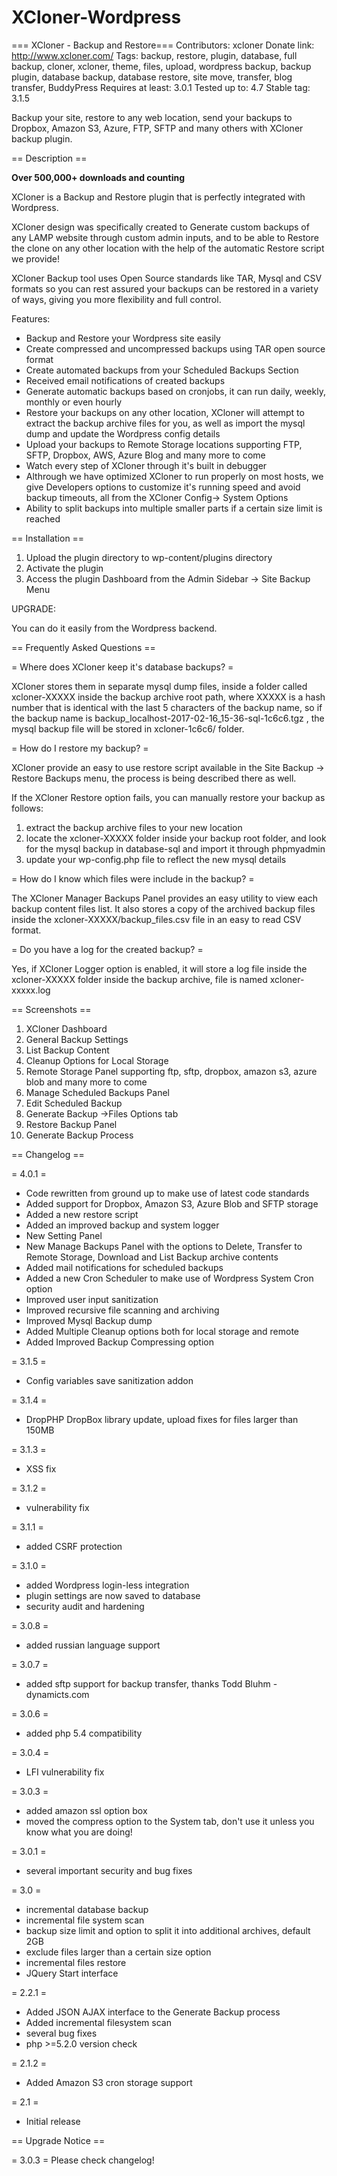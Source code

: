 # XCloner-Wordpress

=== XCloner - Backup and Restore===
Contributors: xcloner
Donate link: http://www.xcloner.com/
Tags: backup, restore, plugin, database, full backup, cloner, xcloner, theme, files, upload, wordpress backup, backup plugin, database backup, database restore, site move, transfer, blog transfer, BuddyPress
Requires at least: 3.0.1
Tested up to: 4.7
Stable tag: 3.1.5

Backup your site, restore to any web location, send your backups to Dropbox, Amazon S3, Azure, FTP, SFTP and many others with XCloner backup plugin.

== Description ==

<strong>Over 500,000+ downloads and counting</strong>

XCloner is a Backup and Restore plugin that is perfectly integrated with Wordpress.

XCloner design was specifically created to Generate custom backups of any LAMP website through custom admin inputs, and to be able to Restore the clone on any other location with the help of the automatic Restore script we provide!

XCloner Backup tool uses Open Source standards like TAR, Mysql and CSV formats so you can rest assured your backups can be restored in a variety of ways, giving you more flexibility and full control.

Features:

   * Backup and Restore your Wordpress site easily
   * Create compressed and uncompressed backups using TAR open source format
   * Create automated backups from your Scheduled Backups Section
   * Received email notifications of created backups
   * Generate automatic backups based on cronjobs, it can run daily, weekly, monthly or even hourly
   * Restore your backups on any other location, XCloner will attempt to extract the backup archive files for you, as well as import the mysql dump and update the Wordpress config details
   * Upload your backups to Remote Storage locations supporting FTP, SFTP, Dropbox, AWS, Azure Blog and many more to come
   * Watch every step of XCloner through it's built in debugger
   * Althrough we have optimized XCloner to run properly on most hosts, we give Developers options to customize it's running speed and avoid backup timeouts, all from the XCloner Config-> System Options
   * Ability to split backups into multiple smaller parts if a certain size limit is reached

== Installation ==

1. Upload the plugin directory to wp-content/plugins directory
2. Activate the plugin
3. Access the plugin Dashboard from the Admin Sidebar -> Site Backup Menu

UPGRADE:

You can do it easily from the Wordpress backend.

== Frequently Asked Questions ==

= Where does XCloner keep it's database backups? =

XCloner stores them in separate mysql dump files, inside a folder called xcloner-XXXXX inside the backup archive root path, where XXXXX is a hash number that is identical with the last 5 characters of the backup name,
so if the backup name is backup_localhost-2017-02-16_15-36-sql-1c6c6.tgz , the mysql backup file will be stored in xcloner-1c6c6/ folder.

= How do I restore my backup? =

XCloner provide an easy to use restore script available in the Site Backup -> Restore Backups menu, the process is being described there as well.

If the XCloner Restore option fails, you can manually restore your backup as follows:

1. extract the backup archive files to your new location
2. locate the xcloner-XXXXX folder inside your backup root folder, and look for the mysql backup in database-sql and import it through phpmyadmin
3. update your wp-config.php file to reflect the new mysql details

= How do I know which files were include in the backup? =

The XCloner Manager Backups Panel provides an easy utility to view each backup content files list. It also stores a copy of the archived backup files inside the xcloner-XXXXX/backup_files.csv file in an easy to read CSV format.

= Do you have a log for the created backup? =

Yes, if XCloner Logger option is enabled, it will store a log file inside the xcloner-XXXXX folder inside the backup archive, file is named xcloner-xxxxx.log

== Screenshots ==

1. XCloner Dashboard
2. General Backup Settings
3. List Backup Content
4. Cleanup Options for Local Storage
5. Remote Storage Panel supporting ftp, sftp, dropbox, amazon s3, azure blob and many more to come
6. Manage Scheduled Backups Panel
7. Edit Scheduled Backup
8. Generate Backup ->Files Options tab
9. Restore Backup Panel
10. Generate Backup Process

== Changelog ==

= 4.0.1 =
* Code rewritten from ground up to make use of latest code standards
* Added support for Dropbox, Amazon S3, Azure Blob and SFTP storage
* Added a new restore script
* Added an improved backup and system logger 
* New Setting Panel
* New Manage Backups Panel with the options to Delete, Transfer to Remote Storage, Download and List Backup archive contents
* Added mail notifications for scheduled backups 
* Added a new Cron Scheduler to make use of Wordpress System Cron option
* Improved user input sanitization
* Improved recursive file scanning and archiving
* Improved Mysql Backup dump
* Added Multiple Cleanup options both for local storage and remote
* Added Improved Backup Compressing option

= 3.1.5 =
* Config variables save sanitization addon

= 3.1.4 =
* DropPHP DropBox library update, upload fixes for files larger than 150MB

= 3.1.3 = 
* XSS fix

= 3.1.2 =
* vulnerability fix

= 3.1.1 = 
* added CSRF protection

= 3.1.0 =
* added Wordpress login-less integration
* plugin settings are now saved to database
* security audit and hardening

= 3.0.8 =
* added russian language support

= 3.0.7 =
* added sftp support for backup transfer, thanks Todd Bluhm - dynamicts.com

= 3.0.6 =
* added php 5.4 compatibility

= 3.0.4 =
* LFI vulnerability fix

= 3.0.3 =
* added amazon ssl option box
* moved the compress option to the System tab, don't use it unless you know what you are doing!

= 3.0.1 =
* several important security and bug fixes

= 3.0 =
* incremental database backup
* incremental file system scan
* backup size limit and option to split it into additional archives, default 2GB
* exclude files larger than a certain size option
* incremental files restore
* JQuery Start interface

= 2.2.1 =
* Added JSON AJAX interface to the Generate Backup process
* Added incremental filesystem scan
* several bug fixes
* php >=5.2.0 version check

= 2.1.2 =
* Added Amazon S3 cron storage support

= 2.1 =
* Initial release

== Upgrade Notice ==

= 3.0.3 =
Please check changelog!
